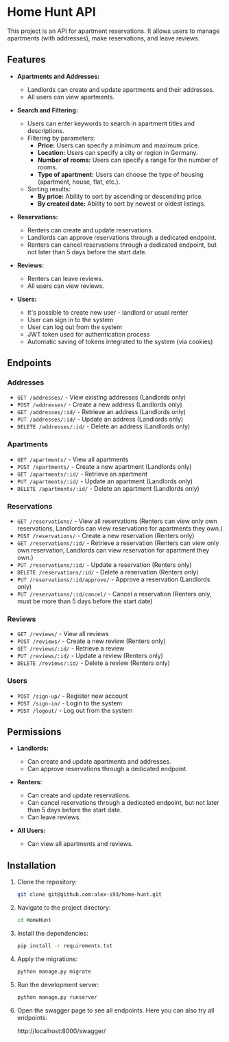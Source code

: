 # Home Hunt API

This project is an API for apartment reservations. It allows users to manage apartments (with addresses), make
reservations, and leave reviews.

## Features

- **Apartments and Addresses:**
    - Landlords can create and update apartments and their addresses.
    - All users can view apartments.

- **Search and Filtering:**
    - Users can enter keywords to search in apartment titles and descriptions.
    - Filtering by parameters:
        - **Price:** Users can specify a minimum and maximum price.
        - **Location:** Users can specify a city or region in Germany.
        - **Number of rooms:** Users can specify a range for the number of rooms.
        - **Type of apartment:** Users can choose the type of housing (apartment, house, flat, etc.).
    - Sorting results:
        - **By price:** Ability to sort by ascending or descending price.
        - **By created date:** Ability to sort by newest or oldest listings.

- **Reservations:**
    - Renters can create and update reservations.
    - Landlords can approve reservations through a dedicated endpoint.
    - Renters can cancel reservations through a dedicated endpoint, but not later than 5 days before the start date.

- **Reviews:**
    - Renters can leave reviews.
    - All users can view reviews.

- **Users:**
    - It's possible to create new user - landlord or usual renter
    - User can sign in to the system
    - User can log out from the system
    - JWT token used for authentication process
    - Automatic saving of tokens integrated to the system (via cookies)

## Endpoints

### Addresses

- `GET /addresses/` - View existing addresses (Landlords only)
- `POST /addresses/` - Create a new address (Landlords only)
- `GET /addresses/:id/` - Retrieve an address (Landlords only)
- `PUT /addresses/:id/` - Update an address (Landlords only)
- `DELETE /addresses/:id/` - Delete an address (Landlords only)

### Apartments

- `GET /apartments/` - View all apartments
- `POST /apartments/` - Create a new apartment (Landlords only)
- `GET /apartments/:id/` - Retrieve an apartment
- `PUT /apartments/:id/` - Update an apartment (Landlords only)
- `DELETE /apartments/:id/` - Delete an apartment (Landlords only)

### Reservations

- `GET /reservations/` - View all reservations (Renters can view only own reservations, Landlords can view reservations
  for apartments they own.)
- `POST /reservations/` - Create a new reservation (Renters only)
- `GET /reservations/:id/` - Retrieve a reservation (Renters can view only own reservation, Landlords can view
  reservation for apartment they own.)
- `PUT /reservations/:id/` - Update a reservation (Renters only)
- `DELETE /reservations/:id/` - Delete a reservation (Renters only)
- `PUT /reservations/:id/approve/` - Approve a reservation (Landlords only)
- `PUT /reservations/:id/cancel/` - Cancel a reservation (Renters only, must be more than 5 days before the start date)

### Reviews

- `GET /reviews/` - View all reviews
- `POST /reviews/` - Create a new review (Renters only)
- `GET /reviews/:id/` - Retrieve a review
- `PUT /reviews/:id/` - Update a review (Renters only)
- `DELETE /reviews/:id/` - Delete a review (Renters only)

### Users

- `POST /sign-up/` - Register new account
- `POST /sign-in/` - Login to the system
- `POST /logout/` - Log out from the system

## Permissions

- **Landlords:**
    - Can create and update apartments and addresses.
    - Can approve reservations through a dedicated endpoint.

- **Renters:**
    - Can create and update reservations.
    - Can cancel reservations through a dedicated endpoint, but not later than 5 days before the start date.
    - Can leave reviews.

- **All Users:**
    - Can view all apartments and reviews.

## Installation

1. Clone the repository:
    ```sh
    git clone git@github.com:alex-s93/home-hunt.git
    ```
2. Navigate to the project directory:
    ```sh
    cd HomeHunt
    ```
3. Install the dependencies:
    ```sh
    pip install -r requirements.txt
    ```
4. Apply the migrations:
    ```sh
    python manage.py migrate
    ```
5. Run the development server:
    ```sh
    python manage.py runserver
    ```
6. Open the swagger page to see all endpoints. Here you can also try all endpoints:
    
    http://localhost:8000/swagger/

